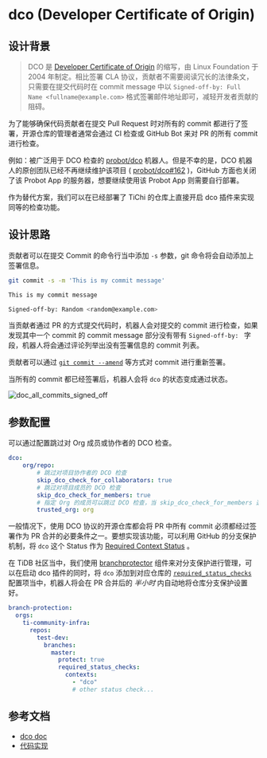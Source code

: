 # dco (Developer Certificate of Origin)

## 设计背景

> DCO 是 [Developer Certificate of Origin](https://developercertificate.org/) 的缩写，由 Linux Foundation 于 2004 年制定。相比签署 CLA 协议，贡献者不需要阅读冗长的法律条文，只需要在提交代码时在 commit message 中以 `Signed-off-by: Full Name <fullname@example.com>` 格式签署邮件地址即可，减轻开发者贡献的阻碍。


为了能够确保代码贡献者在提交 Pull Request 时对所有的 commit 都进行了签署，开源仓库的管理者通常会通过 CI 检查或 GitHub Bot 来对 PR 的所有 commit 进行检查。

例如：被广泛用于 DCO 检查的 [probot/dco](https://github.com/probot/dco) 机器人。但是不幸的是，DCO 机器人的原创团队已经不再继续维护该项目 ( [probot/dco#162](https://github.com/probot/dco/issues/162#issuecomment-941149056) )，GitHub 方面也关闭了该 Probot App 的服务器，想要继续使用该 Probot App 则需要自行部署。

作为替代方案，我们可以在已经部署了 TiChi 的仓库上直接开启 dco 插件来实现同等的检查功能。

## 设计思路

贡献者可以在提交 Commit 的命令行当中添加 `-s` 参数，git 命令将会自动添加上签署信息。

```bash
git commit -s -m 'This is my commit message'
```

```bash
This is my commit message

Signed-off-by: Random <random@example.com>
```

当贡献者通过 PR 的方式提交代码时，机器人会对提交的 commit 进行检查，如果发现其中一个 commit 的 commit message 部分没有带有 `Signed-off-by: ` 字段，机器人将会通过评论列举出没有签署信息的 commit 列表。

贡献者可以通过 [`git commit --amend`](https://docs.github.com/en/github/committing-changes-to-your-project/creating-and-editing-commits/changing-a-commit-message) 等方式对 commit 进行重新签署。

当所有的 commit 都已经签署后，机器人会将 `dco` 的状态变成通过状态。 

![doc_all_commits_signed_off](https://user-images.githubusercontent.com/5086433/143772523-3eeaf9f0-3021-4eb9-9c9d-81f2ce7878cc.png)

## 参数配置

可以通过配置跳过对 Org 成员或协作者的 DCO 检查。

```yaml
dco:
    org/repo:
        # 跳过对项目协作者的 DCO 检查
        skip_dco_check_for_collaborators: true
        # 跳过对项目成员的 DCO 检查
        skip_dco_check_for_members: true
        # 指定 Org 的成员可以跳过 DCO 检查，当 skip_dco_check_for_members 选项开启时，默认跳过当前仓库所在组织的成员
        trusted_org: org
```

一般情况下，使用 DCO 协议的开源仓库都会将 PR 中所有 commit 必须都经过签署作为 PR 合并的必要条件之一。要想实现该功能，可以利用 GitHub 的分支保护机制，将 `dco` 这个 Status 作为 [Required Context Status](https://docs.github.com/en/repositories/configuring-branches-and-merges-in-your-repository/defining-the-mergeability-of-pull-requests/about-protected-branches#require-status-checks-before-merging) 。

在 TiDB 社区当中，我们使用 [branchprotector](components/branchprotector.md) 组件来对分支保护进行管理，可以在启动 dco 插件的同时，将 `dco` 添加到对应仓库的 [`required_status_checks`](https://github.com/ti-community-infra/configs/blob/main/prow/config/config.yaml#:~:text=branch-protection) 配置项当中，机器人将会在 PR 合并后的 *半小时* 内自动地将仓库分支保护设置好。

```yaml
branch-protection:
  orgs:
    ti-community-infra:
      repos:
        test-dev:
          branches:
            master:
              protect: true
              required_status_checks:
                contexts:
                  - "dco"
                  # other status check...
```

## 参考文档

- [dco doc](https://prow.tidb.io/plugins?repo=ti-community-infra%2Ftichi)
- [代码实现](https://github.com/kubernetes/test-infra/tree/master/prow/plugins/dco)
